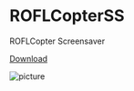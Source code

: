 # ROFLCopterSS
ROFLCopter Screensaver

[Download](http://nilsen.no-ip.com/ROFLCopterSS.scr)

![picture](https://nilsen.no-ip.com:3000/LNS/ROFLCopterSS/src/branch/master/screenshot.png)
